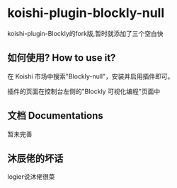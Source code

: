 # koishi-plugin-blockly-null


koishi-plugin-Blockly的fork版,暂时就添加了三个空白快


## 如何使用? How to use it?
在 Koishi 市场中搜索"Blockly-null"，安装并启用插件即可。


插件的页面在控制台左侧的"Blockly 可视化编程"页面中


## 文档 Documentations
暂未完善


## 沐辰佬的坏话
logier说沐佬很菜